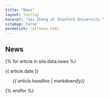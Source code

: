 ```yaml
---
title: "News"
layout: textlay
excerpt: "Sai Zhang at Stanford University."
sitemap: false
permalink: /allnews.html
---
```


## News

{% for article in site.data.news %}
<p>{{ article.date }} <br>
<ul>
<em>{{ article.headline | markdownify}}</em></p>
</ul>
{% endfor %}

